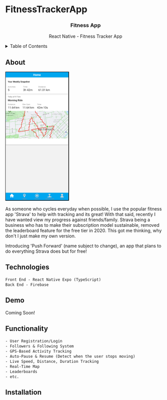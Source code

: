 # FitnessTrackerApp


<div align="center">
    <h3>Fitness App</h3>
    <p> React Native - Fitness Tracker App</p>
</div>

<!-- TABLE OF CONTENTS -->
<details>
  <summary>Table of Contents</summary>
  <ol>
    <li>
      <a href="#about">About</a>
    </li>
    <li>
      <a href="#demo">Demo</a>
    </li>
    <li>
        <a href="#functionality">Functionality</a>
    </li>
    <li>
        <a href="#installation">Installation</a>
    </li>
  </ol>
</details>

<!-- ABOUT THE PROJECT -->
## About
<img src="Screenshots/0.PNG" width="200"/> 

<p> As someone who cycles everyday when possible, I use the popular fitness app 'Strava' to help with tracking and its great! With that said, recently I have wanted view my progress against friends/family. Strava being a business who has to make their subscription model sustainable, removed the leaderboard feature for the free tier in 2020. This got me thinking, why don't I just make my own version.<p>

<p>Introducing 'Push Forward' (name subject to change), an app that plans to do everything Strava does but for free!</p>

## Technologies
    Front End - React Native Expo (TypeScript)
    Back End - Firebase  

## Demo
Coming Soon!

## Functionality
    - User Registration/Login
    - Followers & Following System
    - GPS-Based Activity Tracking
    - Auto-Pause & Resume (Detect when the user stops moving)
    - Live Speed, Distance, Duration Tracking
    - Real-Time Map
    - Leaderboards
    - etc.

## Installation

